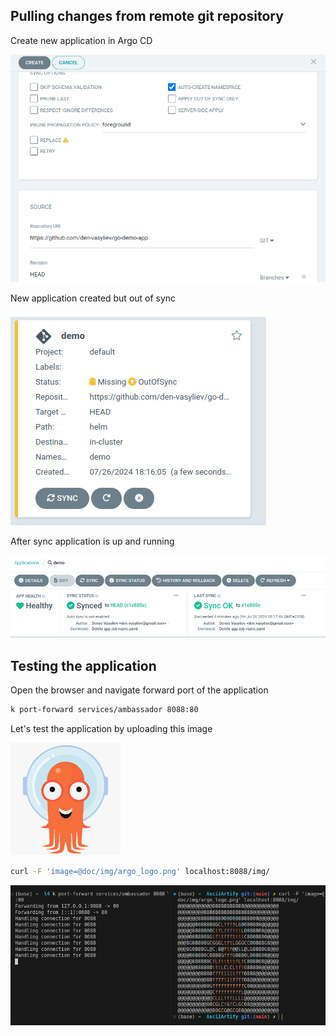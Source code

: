 
## Pulling changes from remote git repository

Create new application in Argo CD

![argo create](./img/mvp_create.png)

New application created but out of sync

![alt text](./img/mvp_out_of_sync.png)

After sync application is up and running

![synced](./img/mvp_synced.png)

## Testing the application

Open the browser and navigate forward port of the application

```sh
k port-forward services/ambassador 8088:80
```

Let's test the application by uploading this image

![argo logo](./img/argo_logo.png)

```sh
curl -F 'image=@doc/img/argo_logo.png' localhost:8088/img/
```

![result](./img/mvp_result.png)